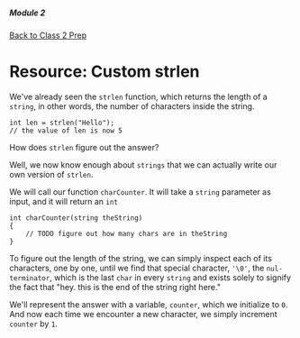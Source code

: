 ##### Module 2

[Back to Class 2 Prep](../../class2-prep)

# Resource: Custom strlen

We've already seen the `strlen` function, which returns the length of a `string`, in other words, the number of characters 
inside the string.

```
int len = strlen("Hello");
// the value of len is now 5
```

How does `strlen` figure out the answer?

Well, we now know enough about `strings` that we can actually write our own version of `strlen`. 

We will call our function `charCounter`. It will take a `string` parameter as input, and it will return an `int`

```
int charCounter(string theString)
{
    // TODO figure out how many chars are in theString
}
```

To figure out the length of the string, we can simply inspect each of its characters, one by one, until we find that special
character, `'\0'`, the `nul-terminator`, which is the last `char` in every `string` and exists solely to signify the fact that "hey. this is the end of the string right here."

We'll represent the answer with a variable, `counter`, which we initialize to `0`. And now each time we encounter a new character, we simply increment `counter` by `1`.

